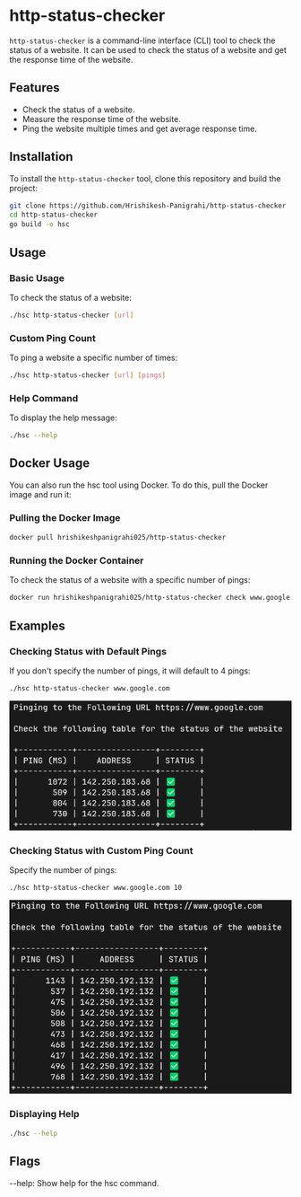 # http-status-checker

`http-status-checker` is a command-line interface (CLI) tool to check the status of a website. It can be used to check the status of a website and get the response time of the website.

## Features

- Check the status of a website.
- Measure the response time of the website.
- Ping the website multiple times and get average response time.

## Installation

To install the `http-status-checker` tool, clone this repository and build the project:

```sh
git clone https://github.com/Hrishikesh-Panigrahi/http-status-checker
cd http-status-checker
go build -o hsc
```

## Usage

### Basic Usage

To check the status of a website:

```sh
./hsc http-status-checker [url]
```

### Custom Ping Count

To ping a website a specific number of times:

```sh
./hsc http-status-checker [url] [pings]
```

### Help Command

To display the help message:

```sh
./hsc --help
```

## Docker Usage

You can also run the hsc tool using Docker. To do this, pull the Docker image and run it:

### Pulling the Docker Image

```sh
docker pull hrishikeshpanigrahi025/http-status-checker
```

### Running the Docker Container

To check the status of a website with a specific number of pings:

```sh
docker run hrishikeshpanigrahi025/http-status-checker check www.google.com 2
```

## Examples

### Checking Status with Default Pings

If you don't specify the number of pings, it will default to 4 pings:

```sh
./hsc http-status-checker www.google.com
```
![Ping Example](static/Example.png)

### Checking Status with Custom Ping Count

Specify the number of pings:

```sh
./hsc http-status-checker www.google.com 10
```
![Ping Example](static/pingExample.png)

### Displaying Help

```sh
./hsc --help
```

## Flags

--help: Show help for the hsc command.
